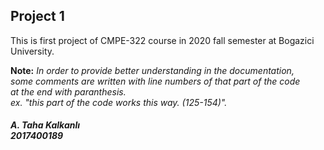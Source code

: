 <h2>Project 1</h2>
<p>This is first project of CMPE-322 course in 2020 fall semester at Bogazici University.</p>
<p><b>Note:</b><i> In order to provide better understanding in the documentation,<br>
some comments are written with line numbers of that part of the code<br>
at the end with paranthesis.<br>
ex. "this part of the code works this way. (125-154)". </i></p>

<h5> A. Taha Kalkanlı <br> 2017400189 </h5>
